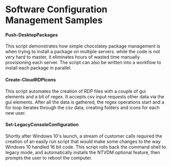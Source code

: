 # Software Configuration Management Samples

#### Push-DesktopPackages

This script demonstrates how simple chocolatey package management is when trying to install a package on multiple servers.
while the code is not very hard to master, it eliminates hours of wasted time manually provisioning each server.  The
script can also be written into a workflow to install each package in parallel.

#### Create-CloudRDPIcons

This script automates the creation of RDP files with a couple of gui elements and a bit of regex. It accepts csv input requests other data via the gui elements. After all the data is gathered, the regex operations start and a for loop iterates through the csv data, creating folders and icons for each new user.

#### Set-LegacyConsoleConfiguration

Shortly after Windows 10's launch, a stream of customer calls required the creation of an easily run script that would make some changes to the way Windows 10 handled 16 bit code.  This script rolls back the command shell to legacy mode, and automatically installs the NTVDM optional feature, then prompts the user to reboot the computer.
